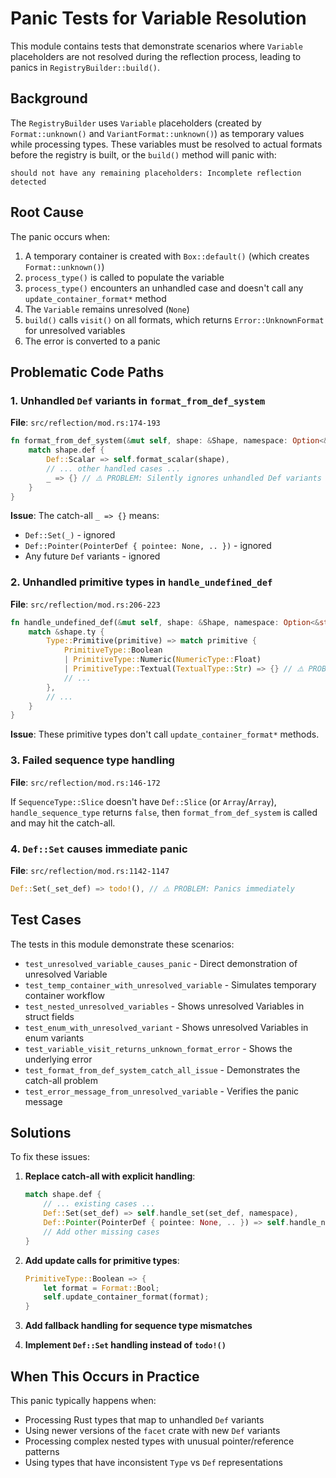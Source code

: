 # Panic Tests for Variable Resolution

This module contains tests that demonstrate scenarios where `Variable` placeholders are not resolved during the reflection process, leading to panics in `RegistryBuilder::build()`.

## Background

The `RegistryBuilder` uses `Variable` placeholders (created by `Format::unknown()` and `VariantFormat::unknown()`) as temporary values while processing types. These variables must be resolved to actual formats before the registry is built, or the `build()` method will panic with:

```
should not have any remaining placeholders: Incomplete reflection detected
```

## Root Cause

The panic occurs when:

1. A temporary container is created with `Box::default()` (which creates `Format::unknown()`)
2. `process_type()` is called to populate the variable
3. `process_type()` encounters an unhandled case and doesn't call any `update_container_format*` method
4. The `Variable` remains unresolved (`None`)
5. `build()` calls `visit()` on all formats, which returns `Error::UnknownFormat` for unresolved variables
6. The error is converted to a panic

## Problematic Code Paths

### 1. Unhandled `Def` variants in `format_from_def_system`

**File**: `src/reflection/mod.rs:174-193`

```rust
fn format_from_def_system(&mut self, shape: &Shape, namespace: Option<&str>) {
    match shape.def {
        Def::Scalar => self.format_scalar(shape),
        // ... other handled cases ...
        _ => {} // ⚠️ PROBLEM: Silently ignores unhandled Def variants
    }
}
```

**Issue**: The catch-all `_ => {}` means:
- `Def::Set(_)` - ignored
- `Def::Pointer(PointerDef { pointee: None, .. })` - ignored  
- Any future `Def` variants - ignored

### 2. Unhandled primitive types in `handle_undefined_def`

**File**: `src/reflection/mod.rs:206-223`

```rust
fn handle_undefined_def(&mut self, shape: &Shape, namespace: Option<&str>) {
    match &shape.ty {
        Type::Primitive(primitive) => match primitive {
            PrimitiveType::Boolean
            | PrimitiveType::Numeric(NumericType::Float)
            | PrimitiveType::Textual(TextualType::Str) => {} // ⚠️ PROBLEM: No update call
            // ...
        },
        // ...
    }
}
```

**Issue**: These primitive types don't call `update_container_format*` methods.

### 3. Failed sequence type handling

**File**: `src/reflection/mod.rs:146-172`

If `SequenceType::Slice` doesn't have `Def::Slice` (or `Array`/`Array`), `handle_sequence_type` returns `false`, then `format_from_def_system` is called and may hit the catch-all.

### 4. `Def::Set` causes immediate panic

**File**: `src/reflection/mod.rs:1142-1147`

```rust
Def::Set(_set_def) => todo!(), // ⚠️ PROBLEM: Panics immediately
```

## Test Cases

The tests in this module demonstrate these scenarios:

- `test_unresolved_variable_causes_panic` - Direct demonstration of unresolved Variable
- `test_temp_container_with_unresolved_variable` - Simulates temporary container workflow
- `test_nested_unresolved_variables` - Shows unresolved Variables in struct fields
- `test_enum_with_unresolved_variant` - Shows unresolved Variables in enum variants
- `test_variable_visit_returns_unknown_format_error` - Shows the underlying error
- `test_format_from_def_system_catch_all_issue` - Demonstrates the catch-all problem
- `test_error_message_from_unresolved_variable` - Verifies the panic message

## Solutions

To fix these issues:

1. **Replace catch-all with explicit handling**:
   ```rust
   match shape.def {
       // ... existing cases ...
       Def::Set(set_def) => self.handle_set(set_def, namespace),
       Def::Pointer(PointerDef { pointee: None, .. }) => self.handle_null_pointer(shape),
       // Add other missing cases
   }
   ```

2. **Add update calls for primitive types**:
   ```rust
   PrimitiveType::Boolean => {
       let format = Format::Bool;
       self.update_container_format(format);
   }
   ```

3. **Add fallback handling for sequence type mismatches**

4. **Implement `Def::Set` handling instead of `todo!()`**

## When This Occurs in Practice

This panic typically happens when:
- Processing Rust types that map to unhandled `Def` variants
- Using newer versions of the `facet` crate with new `Def` variants
- Processing complex nested types with unusual pointer/reference patterns
- Using types that have inconsistent `Type` vs `Def` representations